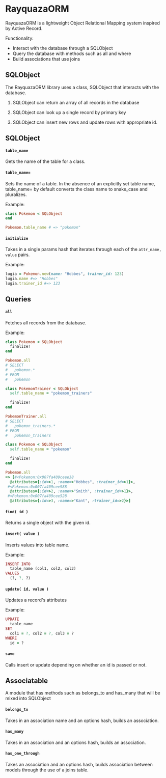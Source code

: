 # RayquazaORM
RayquazaORM is a lightweight Object Relational Mapping system inspired by Active Record. 

Functionality:
* Interact with the database through a SQLObject
* Query the database with methods such as all and where
* Build associations that use joins

## SQLObject
The RayquazaORM library uses a class, SQLObject that interacts with the database.  

1. SQLObject can return an array of all records in the database

2. SQLObject can look up a single record by primary key

3. SQLObject can insert new rows and update rows with appropriate id.  

## SQLObject

#### `table_name`
Gets the name of the table for a class.  

#### `table_name=`
Sets the name of a table.  In the absence of an explicitly set table name, table_name= by default converts the class name to snake_case and pluralizes.  

Example:
```rb
class Pokemon < SQLObject
end

Pokemon.table_name # => "pokemon"
```

#### `initialize`
Takes in a single params hash that iterates through each of the `attr_name, value` pairs.  

Example: 

```rb
lugia = Pokemon.new(name: "Hobbes", trainer_id: 123)
lugia.name #=> "Hobbes"
lugia.trainer_id #=> 123
```
## Queries

#### `all`

Fetches all records from the database.  

Example: 

```rb
class Pokemon < SQLObject
  finalize!
end

Pokemon.all
# SELECT
#   pokemon.*
# FROM
#   pokemon

class PokemonTrainer < SQLObject
  self.table_name = "pokemon_trainers"

  finalize!
end

PokemonTrainer.all
# SELECT
#   pokemon_trainers.*
# FROM
#   pokemon_trainers

class Pokemon < SQLObject
  self.table_name = "pokemon"

  finalize!
end

Pokemon.all
=> [#<Pokemon:0x007fa409ceee38
  @attributes={:id=>1, :name=>"Hobbes", :trainer_id=>1}>,
 #<Pokemon:0x007fa409cee988
  @attributes={:id=>2, :name=>"Smith", :trainer_id=>1}>,
 #<Pokemon:0x007fa409cee528
  @attributes={:id=>3, :name=>"Kant", :trainer_id=>2}>]
```

#### `find( id )`

Returns a single object with the given id.  

#### `insert( value )`

Inserts values into table name.  

Example:

```rb
INSERT INTO
  table_name (col1, col2, col3)
VALUES
  (?, ?, ?)
```

#### `update( id, value )`

Updates a record's attributes

Example: 

```rb
UPDATE
  table_name
SET
  col1 = ?, col2 = ?, col3 = ?
WHERE
  id = ?
```

#### `save`

Calls insert or update depending on whether an id is passed or not.  

## Associatable

A module that has methods such as belongs_to and has_many that will be mixed into SQLObject

#### `belongs_to`

Takes in an association name and an options hash, builds an association.  

#### `has_many`

Takes in an association and an options hash, builds an association.  

#### `has_one_through`

Takes an association and an options hash, builds association between models through the use of a joins table.  